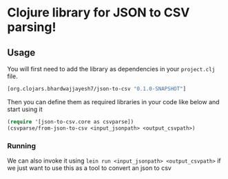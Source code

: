 # Clojure library for JSON to CSV parsing!

## Usage
You will first need to add the library as dependencies in your `project.clj` file.

``` clojure
[org.clojars.bhardwajjayesh7/json-to-csv "0.1.0-SNAPSHOT"]

```

Then you can define them as required libraries in your code like below and start using it


``` clojure
(require '[json-to-csv.core as csvparse])
(csvparse/from-json-to-csv <input_jsonpath> <output_csvpath>)
```

### Running
We can also invoke it using `lein run <input_jsonpath> <output_csvpath>` if we just want to use this as a tool to convert an json to csv
